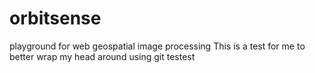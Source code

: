 # orbitsense
playground for web geospatial image processing
This is a test for me to better wrap my head around using git
testest
